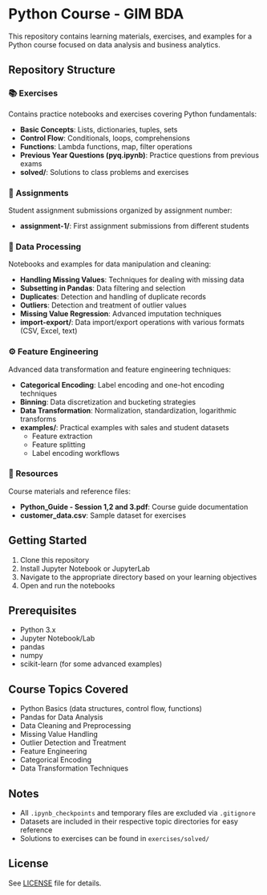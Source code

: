 # Python Course - GIM BDA

This repository contains learning materials, exercises, and examples for a Python course focused on data analysis and business analytics.

## Repository Structure

### 📚 Exercises
Contains practice notebooks and exercises covering Python fundamentals:
- **Basic Concepts**: Lists, dictionaries, tuples, sets
- **Control Flow**: Conditionals, loops, comprehensions
- **Functions**: Lambda functions, map, filter operations
- **Previous Year Questions (pyq.ipynb)**: Practice questions from previous exams
- **solved/**: Solutions to class problems and exercises

### 📝 Assignments
Student assignment submissions organized by assignment number:
- **assignment-1/**: First assignment submissions from different students

### 🔧 Data Processing
Notebooks and examples for data manipulation and cleaning:
- **Handling Missing Values**: Techniques for dealing with missing data
- **Subsetting in Pandas**: Data filtering and selection
- **Duplicates**: Detection and handling of duplicate records
- **Outliers**: Detection and treatment of outlier values
- **Missing Value Regression**: Advanced imputation techniques
- **import-export/**: Data import/export operations with various formats (CSV, Excel, text)

### ⚙️ Feature Engineering
Advanced data transformation and feature engineering techniques:
- **Categorical Encoding**: Label encoding and one-hot encoding techniques
- **Binning**: Data discretization and bucketing strategies
- **Data Transformation**: Normalization, standardization, logarithmic transforms
- **examples/**: Practical examples with sales and student datasets
  - Feature extraction
  - Feature splitting
  - Label encoding workflows

### 📖 Resources
Course materials and reference files:
- **Python_Guide - Session 1,2 and 3.pdf**: Course guide documentation
- **customer_data.csv**: Sample dataset for exercises

## Getting Started

1. Clone this repository
2. Install Jupyter Notebook or JupyterLab
3. Navigate to the appropriate directory based on your learning objectives
4. Open and run the notebooks

## Prerequisites

- Python 3.x
- Jupyter Notebook/Lab
- pandas
- numpy
- scikit-learn (for some advanced examples)

## Course Topics Covered

- Python Basics (data structures, control flow, functions)
- Pandas for Data Analysis
- Data Cleaning and Preprocessing
- Missing Value Handling
- Outlier Detection and Treatment
- Feature Engineering
- Categorical Encoding
- Data Transformation Techniques

## Notes

- All `.ipynb_checkpoints` and temporary files are excluded via `.gitignore`
- Datasets are included in their respective topic directories for easy reference
- Solutions to exercises can be found in `exercises/solved/`

## License

See [LICENSE](LICENSE) file for details.
